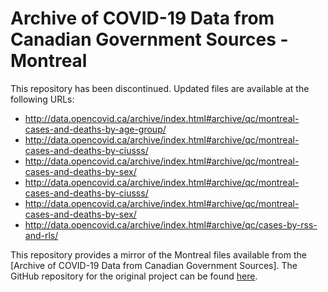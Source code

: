 # Archive of COVID-19 Data from Canadian Government Sources - Montreal

This repository has been discontinued. Updated files are available at the following URLs:

* http://data.opencovid.ca/archive/index.html#archive/qc/montreal-cases-and-deaths-by-age-group/
* http://data.opencovid.ca/archive/index.html#archive/qc/montreal-cases-and-deaths-by-ciusss/
* http://data.opencovid.ca/archive/index.html#archive/qc/montreal-cases-and-deaths-by-sex/
* http://data.opencovid.ca/archive/index.html#archive/qc/montreal-cases-and-deaths-by-ciusss/
* http://data.opencovid.ca/archive/index.html#archive/qc/montreal-cases-and-deaths-by-sex/
* http://data.opencovid.ca/archive/index.html#archive/qc/cases-by-rss-and-rls/

This repository provides a mirror of the Montreal files available from the [Archive of COVID-19 Data from Canadian Government Sources]. The GitHub repository for the original project can be found [here](https://github.com/ccodwg/Covid19CanadaArchive).
